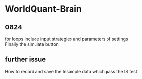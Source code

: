 # WorldQuant-Brain
## 0824 
for loops include input strategies and parameters of settings  
Finally the simulate button
## further issue
How to record and save the Insample data which pass the IS test
